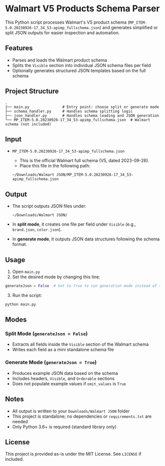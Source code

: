 # Walmart V5 Products Schema Parser

This Python script processes Walmart's V5 product schema (`MP_ITEM-5.0.20230926-17_34_53-apimp_fullschema.json`) and generates simplified or split JSON outputs for easier inspection and automation.

## Features

- Parses and loads the Walmart product schema
- Splits the `Visible` section into individual JSON schema files per field
- Optionally generates structured JSON templates based on the full schema

## Project Structure

```
.
├── main.py               # Entry point: choose split or generate mode
├── schema_handler.py     # Handles schema splitting logic
├── json_handler.py       # Handles schema loading and JSON generation
└── MP_ITEM-5.0.20230926-17_34_53-apimp_fullschema.json  # Walmart schema (not included)
```

## Input

- `MP_ITEM-5.0.20230926-17_34_53-apimp_fullschema.json`
  - This is the official Walmart full schema (V5, dated 2023-09-26).
  - Place this file in the following path:

  ```
  ~/Downloads/Walmart JSON/MP_ITEM-5.0.20230926-17_34_53-apimp_fullschema.json
  ```

## Output

- The script outputs JSON files under:

  ```
  ~/Downloads/Walmart JSON/
  ```

- In **split mode**, it creates one file per field under `Visible` (e.g., `brand.json`, `color.json`).
- In **generate mode**, it outputs JSON data structures following the schema format.

## Usage

1. Open `main.py`
2. Set the desired mode by changing this line:

```python
generateJson = False  # Set to True to run generation mode instead of split mode
```

3. Run the script:

```bash
python main.py
```

## Modes

### Split Mode (`generateJson = False`)
- Extracts all fields inside the `Visible` section of the Walmart schema
- Writes each field as a mini standalone schema file

### Generate Mode (`generateJson = True`)
- Produces example JSON data based on the schema
- Includes headers, `Visible`, and `Orderable` sections
- Does not populate example values if `omit_values` is `True`

## Notes

- All output is written to your `Downloads/Walmart JSON` folder
- This project is standalone; no dependencies or `requirements.txt` are needed
- Only Python 3.6+ is required (standard library only)

## License

This project is provided as-is under the MIT License. See `LICENSE` if included.
